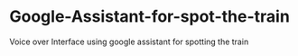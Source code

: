 # Google-Assistant-for-spot-the-train
Voice over Interface using google assistant for spotting the train
